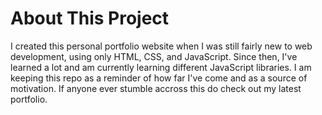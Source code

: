 # About This Project


I created this personal portfolio website when I was still fairly new to web development, using only HTML, CSS, and JavaScript. Since then, I've learned a lot and am currently learning different JavaScript libraries. I am keeping this repo as a reminder of how far I've come and as a source of motivation. If anyone ever stumble accross this do check out my latest portfolio.
